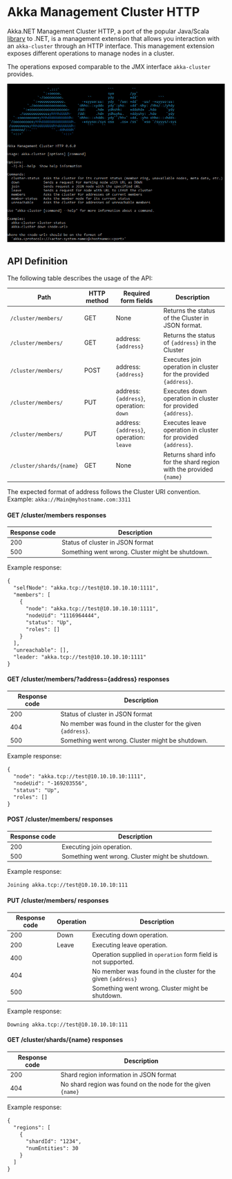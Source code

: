 # Akka Management Cluster HTTP

Akka.NET Management Cluster HTTP, a port of the popular Java/Scala [library](https://github.com/akka/akka-management) to .NET, is a management extension that allows you interaction with an `akka-cluster` through an HTTP interface. This management extension exposes different operations to manage nodes in a cluster.

The operations exposed comparable to the JMX interface `akka-cluster` provides.

![alt text](doc/screenshot.jpg)

## API Definition

The following table describes the usage of the API:

| Path | HTTP method | Required form fields | Description 
| ------------- | ------------- | ------------- | ------------- 
| `/cluster/members/`  | GET | None | Returns the status of the Cluster in JSON format.
| `/cluster/members/` | GET | address: `{address}` | Returns the status of `{address}` in the Cluster
| `/cluster/members/`  | POST | address: `{address}` | Executes join operation in cluster for the provided `{address}`. 
| `/cluster/members/`  | PUT | address: `{address}`, operation: `down` | Executes down operation in cluster for provided `{address}`. 
| `/cluster/members/`  | PUT | address: `{address}`, operation: `leave` | Executes leave operation in cluster for provided `{address}`. 
| `/cluster/shards/{name}` | GET | None | Returns shard info for the shard region with the provided `{name}`

The expected format of address follows the Cluster URI convention. Example: `akka://Main@myhostname.com:3311`

#### GET /cluster/members responses

| Response code | Description
| ------------- | -----------
| 200           | Status of cluster in JSON format
| 500           | Something went wrong. Cluster might be shutdown.

Example response:

```
{
  "selfNode": "akka.tcp://test@10.10.10.10:1111",
  "members": [
    {
      "node": "akka.tcp://test@10.10.10.10:1111",
      "nodeUid": "1116964444",
      "status": "Up",
      "roles": []
    }
  ],
  "unreachable": [],
  "leader: "akka.tcp://test@10.10.10.10:1111"
}
```

#### GET /cluster/members/?address=\{address\} responses

| Response code | Description
| ------------- | -----------
| 200           | Status of cluster in JSON format
| 404           | No member was found in the cluster for the given `{address}`.
| 500           | Something went wrong. Cluster might be shutdown.

Example response:

```
{
  "node": "akka.tcp://test@10.10.10.10:1111",
  "nodeUid": "-169203556",
  "status": "Up",
  "roles": []
}
```

#### POST /cluster/members/ responses

| Response code | Description
| ------------- | -----------
| 200           | Executing join operation.
| 500           | Something went wrong. Cluster might be shutdown.

Example response:

```
Joining akka.tcp://test@10.10.10.10:111
```

#### PUT /cluster/members/ responses

| Response code | Operation | Description
| ------------- | --------- | -----------
| 200           | Down      | Executing down operation.
| 200           | Leave     | Executing leave operation.
| 400           |           | Operation supplied in `operation` form field is not supported.
| 404           |           | No member was found in the cluster for the given `{address}`
| 500           |           | Something went wrong. Cluster might be shutdown.

Example response:

```
Downing akka.tcp://test@10.10.10.10:111
```


#### GET /cluster/shards/\{name\} responses

| Response code | Description
| ------------- | -----------
| 200           | Shard region information in JSON format
| 404           | No shard region was found on the node for the given `{name}`

Example response:

```
{
  "regions": [
    {
      "shardId": "1234",
      "numEntities": 30
    }
  ]
}
```